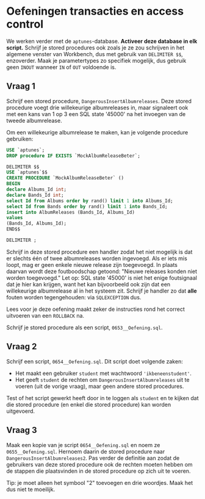 # Oefeningen transacties en access control

We werken verder met de `aptunes`-database. **Activeer deze database in elk script.** Schrijf je stored procedures ook zoals je ze zou schrijven in het algemene venster van Workbench, dus met gebruik van `DELIMITER $$`, enzoverder. Maak je parametertypes zo specifiek mogelijk, dus gebruik geen `INOUT` wanneer `IN` of `OUT` voldoende is.

## Vraag 1

Schrijf een stored procedure, `DangerousInsertAlbumreleases`. Deze stored procedure voegt drie willekeurige albumreleases in, maar signaleert ook met een kans van 1 op 3 een SQL state '45000' na het invoegen van de tweede albumrelease.

Om een willekeurige albumrelease te maken, kan je volgende procedure gebruiken:

```sql
USE `aptunes`;
DROP procedure IF EXISTS `MockAlbumReleaseBeter`;

DELIMITER $$
USE `aptunes`$$
CREATE PROCEDURE `MockAlbumReleaseBeter` ()
BEGIN
declare Albums_Id int;
declare Bands_Id int;
select Id from Albums order by rand() limit 1 into Albums_Id;
select Id from Bands order by rand() limit 1 into Bands_Id;
insert into AlbumReleases (Bands_Id, Albums_Id)
values
(Bands_Id, Albums_Id);
END$$

DELIMITER ;


```

Schrijf in deze stored procedure een handler zodat het niet mogelijk is dat er slechts één of twee albumreleases worden ingevoegd. Als er iets mis loopt, mag er geen enkele nieuwe release zijn toegevoegd. In plaats daarvan wordt deze foutboodschap getoond: "Nieuwe releases konden niet worden toegevoegd." Let op: SQL state '45000' is niet het enige foutsignaal dat je hier kan krijgen, want het kan bijvoorbeeld ook zijn dat een willekeurige albumrelease al in het systeem zit. Schrijf je handler zo dat **alle** fouten worden tegengehouden: via `SQLEXCEPTION` dus.

Lees voor je deze oefening maakt zeker de instructies rond het correct uitvoeren van een `ROLLBACK` na.

Schrijf je stored procedure als een script, `0653__Oefening.sql`.

## Vraag 2

Schrijf een script, `0654__Oefening.sql`. Dit script doet volgende zaken:

* Het maakt een gebruiker `student` met wachtwoord `'ikbeneenstudent'`.
* Het geeft `student` de rechten om `DangerousInsertAlbumreleases` uit te voeren (uit de vorige vraag), maar geen andere stored procedures.

Test of het script gewerkt heeft door in te loggen als `student` en te kijken dat die stored procedure (en enkel die stored procedure) kan worden uitgevoerd.

## Vraag 3

Maak een kopie van je script `0654__Oefening.sql` en noem ze `0655__Oefening.sql`. Hernoem daarin de stored procedure naar `DangerousInsertAlbumreleases2`. Pas verder de definitie aan zodat de gebruikers van deze stored procedure ook de rechten moeten hebben om de stappen die plaatsvinden in de stored procedure op zich uit te voeren.

Tip: je moet alleen het symbool "2" toevoegen en drie woordjes. Maak het dus niet te moeilijk.
